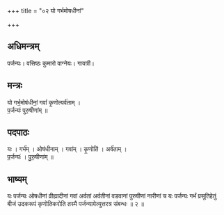+++
title = "०२ यो गर्भमोषधीनां"

+++
## अधिमन्त्रम्
पर्जन्यः। वसिष्ठः कुमारो वाग्नेयः। गायत्री।

## मन्त्रः
यो गर्भ॒मोष॑धीनां॒ गवां॑ कृ॒णोत्यर्व॑ताम् ।  
प॒र्जन्यः॑ पुरु॒षीणा॑म् ॥

## पदपाठः
यः । गर्भ॑म् । ओष॑धीनाम् । गवा॑म् । कृ॒णोति॑ । अर्व॑ताम् ।  
प॒र्जन्यः॑ । पु॒रु॒षीणा॑म् ॥

## भाष्यम्
यः पर्जन्यः ओषधीनां व्रीह्यादीनां गवां अर्वतां अर्वतीनां वडवानां पुरुषीणां नारीणां च यः पर्जन्यः गर्भं प्रसूतिहेतुं बीजं उदकरूपं कृणोतिकरोति तस्मै पर्जन्यायेत्युत्तरत्र संबन्धः ॥ २ ॥